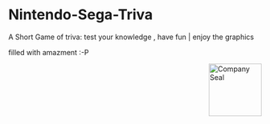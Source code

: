 # Nintendo-Sega-Triva

A Short Game of triva: test your knowledge , have fun | enjoy the graphics

filled with amazment :-P
<div class= videogamelogos
<img src = "https://upload.wikimedia.org/wikipedia/commons/thumb/b/b6/Original_Nintendo_Seal_of_Quality_emblem.svg/2000px-Original_Nintendo_Seal_of_Quality_emblem.svg.png" float right; alt="Company Seal" width="100px" height="100px" style="float:left">
</div>
<img src = "http://www.logospike.com/wp-content/uploads/2014/11/Sega_logo-6.png" alt="Company Seal" style="float:right" 
width="105px" height:"105px">
